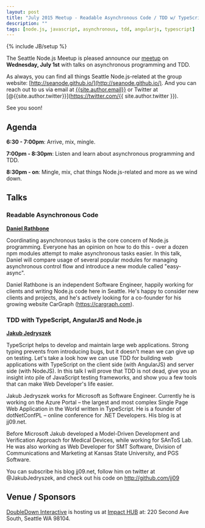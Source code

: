```yaml
---
layout: post
title: "July 2015 Meetup - Readable Asynchronous Code / TDD w/ TypeScript, AngularJS & Node.js"
description: ""
tags: [node.js, javascript, asynchronous, tdd, angularjs, typescript]
---
```

{% include JB/setup %}

The Seattle Node.js Meetup is pleased announce our
[meetup](XXX)
on **Wednesday, July 1st** with talks on asynchronous programming and TDD.

As always, you can find all things Seattle Node.js-related at the group website:
[http://seanode.github.io/](http://seanode.github.io/). And you can reach out to
us via email at [{{site.author.email}}](mailto:{{site.author.email}}) or Twitter
at [@{{site.author.twitter}}](https://twitter.com/{{ site.author.twitter }}).

See you soon!

## Agenda

**6:30 - 7:00pm**: Arrive, mix, mingle.

**7:00pm - 8:30pm**: Listen and learn about asynchronous programming and TDD.

**8:30pm - on**: Mingle, mix, chat things Node.js-related and more as we wind down.

<!-- more start -->

## Talks

### Readable Asynchronous Code

**[Daniel Rathbone](https://github.com/rathbone1200cc)**

Coordinating asynchronous tasks is the core concern of Node.js programming.  Everyone has an opinion on how to do this - over a dozen npm modules attempt to make asynchronous tasks easier.  In this talk, Daniel will compare usage of several popular modules for managing asynchronous control flow and introduce a new module called "easy-async".

Daniel Rathbone is an independent Software Engineer, happily working for clients and writing Node.js code here in Seattle.  He's happy to consider new clients and projects, and he's actively looking for a co-founder for his growing website CarGraph (https://cargraph.com).

### TDD with TypeScript, AngularJS and Node.js

**[Jakub Jedryszek](http://jj09.net/)**

TypeScript helps to develop and maintain large web applications. Strong typing prevents from introducing bugs, but it doesn't mean we can give up on testing. Let's take a look how we can use TDD for building web applications with TypeScript on the client side (with AngularJS) and server side (with NodeJS). In this talk I will prove that TDD is not dead, give you an insight into pile of JavaScript testing frameworks, and show you a few tools that can make Web Developer's life easier.

Jakub Jedryszek works for Microsoft as Software Engineer. Currently he is working on the Azure Portal – the largest and most complex Single Page Web Application in the World written in TypeScript. He is a founder of dotNetConfPL – online conference for .NET Developers. His blog is at jj09.net.

Before Microsoft Jakub developed a Model-Driven Development and Verification Approach for Medical Devices, while working for SAnToS Lab. He was also working as Web Developer for SMT Software, Division of Communications and Marketing at Kansas State University, and PGS Software.

You can subscribe his blog jj09.net, follow him on twitter at @JakubJedryszek, and check out his code on http://github.com/jj09

## Venue / Sponsors

[DoubleDown Interactive](http://doubledowninteractive.com/) is hosting us at [Impact HUB](http://www.impacthubseattle.com/) at: 220 Second Ave South, Seattle WA 98104.

<!-- more end -->
